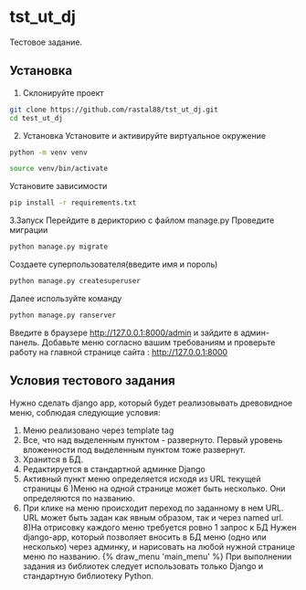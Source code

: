 # tst_ut_dj
Тестовое задание.

## Установка
1. Склонируйте проект
```bash
git clone https://github.com/rastal88/tst_ut_dj.git
cd test_ut_dj
```
2. Установка
Установите и активируйте виртуальное окружение
```bash
python -m venv venv
```
```bash
source venv/bin/activate
```
Установите зависимости
```bash
pip install -r requirements.txt
```
3.Запуск
Перейдите в дерикторию с файлом manage.py
Проведите миграции
```bash
python manage.py migrate
```
Создаете суперпользователя(введите имя и пороль)
```bash
python manage.py createsuperuser
```

Далее используйте команду
```bash
python manage.py ranserver
```
Введите в браузере http://127.0.0.1:8000/admin и зайдите в админ-панель. 
Добавьте меню согласно вашим требованиям и проверьте работу на главной странице сайта : http://127.0.0.1:8000

## Условия тестового задания
Нужно сделать django app, который будет реализовывать древовидное меню, соблюдая следующие условия:
1) Меню реализовано через template tag
2) Все, что над выделенным пунктом - развернуто. Первый уровень вложенности под выделенным пунктом тоже развернут.
3) Хранится в БД.
4) Редактируется в стандартной админке Django
5) Активный пункт меню определяется исходя из URL текущей страницы
6 )Меню на одной странице может быть несколько. Они определяются по названию.
7) При клике на меню происходит переход по заданному в нем URL. URL может быть задан как явным образом, так и через named url.
8)На отрисовку каждого меню требуется ровно 1 запрос к БД
 Нужен django-app, который позволяет вносить в БД меню (одно или несколько) через админку, и нарисовать на любой нужной странице меню по названию.
 {% draw_menu 'main_menu' %}
 При выполнении задания из библиотек следует использовать только Django и стандартную библиотеку Python.



